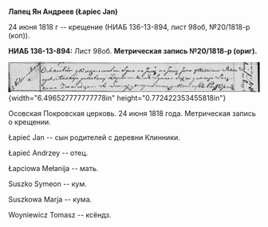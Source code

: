 **Лапец Ян Андреев (Łapiec Jan)**

24 июня 1818 г -- крещение (НИАБ 136-13-894, лист 98об, №20/1818-р
(коп)).

**НИАБ 136-13-894:** Лист 98об. **Метрическая запись №20/1818-р
(ориг).**

![](./media/c209f94e581ad96307379dc3d6f5897ea3dfd981.png){width="6.496527777777778in"
height="0.772422353455818in"}

Осовская Покровская церковь. 24 июня 1818 года. Метрическая запись о
крещении.

Łapieć Jan -- сын родителей с деревни Клинники.

Łapieć Andrzey -- отец.

Łapciowa Mełanija -- мать.

Suszko Symeon -- кум.

Suszkowa Marja -- кума.

Woyniewicz Tomasz -- ксёндз.
